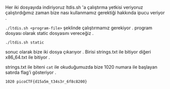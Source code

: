Her iki dosyayıda indiriyoruz
ltdis.sh 'a çalıştırma yetkisi veriyoruz
çalıştırdığımız zaman bize nası kullanmamız gerektiği hakkında ipucu veriyor .

```./ltdis.sh <program-file>```
şeklinde çalıştırmamız gerekiyor . program dosyası olarak static dosyasını vereceğiz .
```
./ltdis.sh static 
```
sonuc olarak bize iki dosya çıkarıyor . Birisi strings.txt ile bitiyor diğeri x86_64.txt ile bitiyor . 

strings.txt ile biteni ```cat``` ile okuduğumuzda bize 1020 numara ile başlayan satırda flag'i gösteriyor .
```
1020 picoCTF{d15a5m_t34s3r_6f8c8200}
```
